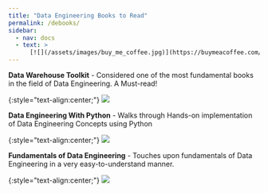 ```yaml
---
title: "Data Engineering Books to Read"
permalink: /debooks/
sidebar:
  - nav: docs
  - text: >
      [![](/assets/images/buy_me_coffee.jpg)](https://buymeacoffee.com/softwaremusings){:target="_blank"}
---
```


**Data Warehouse Toolkit** - Considered one of the most fundamental books in the field of Data Engineering. A Must-read!

{:style="text-align:center;"}
![](https://www.oreilly.com/library/cover/9780764567575/1200w630h/)

**Data Engineering With Python** - Walks through Hands-on implementation of Data Engineering Concepts using Python

{:style="text-align:center;"}
![](https://www.booktopia.com.au/covers/big/9781839212307/3108/data-engineering-with-python.jpg)

**Fundamentals of Data Engineering** - Touches upon fundamentals of Data Engineering in a very easy-to-understand manner. 

{:style="text-align:center;"}
![](https://www.oreilly.com/library/cover/9781098108298/1200w630h/)
